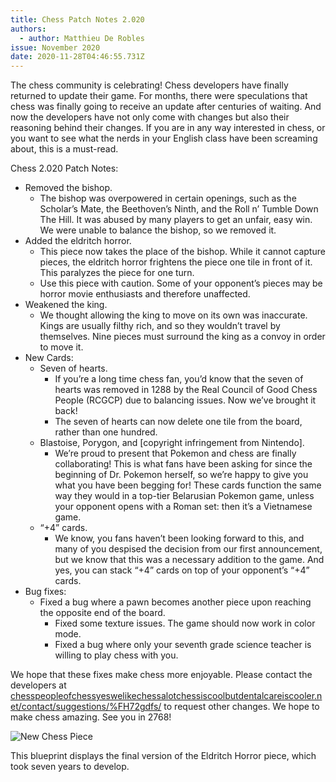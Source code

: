 ```yaml
---
title: Chess Patch Notes 2.020
authors:
  - author: Matthieu De Robles
issue: November 2020
date: 2020-11-28T04:46:55.731Z
---
```

The chess community is celebrating! Chess developers have finally returned to update their game. For months, there were speculations that chess was finally going to receive an update after centuries of waiting. And now the developers have not only come with changes but also their reasoning behind their changes. If you are in any way interested in chess, or you want to see what the nerds in your English class have been screaming about, this is a must-read.

Chess 2.020 Patch Notes:

- Removed the bishop. 
  - The bishop was overpowered in certain openings, such as the Scholar’s Mate, the Beethoven’s Ninth, and the Roll n’ Tumble Down The Hill. It was abused by many players to get an unfair, easy win. We were unable to balance the bishop, so we removed it.
- Added the eldritch horror. 
  - This piece now takes the place of the bishop. While it cannot capture pieces, the eldritch horror frightens the piece one tile in front of it. This paralyzes the piece for one turn.
  - Use this piece with caution. Some of your opponent’s pieces may be horror movie enthusiasts and therefore unaffected.
- Weakened the king. 
  - We thought allowing the king to move on its own was inaccurate. Kings are usually filthy rich, and so they wouldn’t travel by themselves. Nine pieces must surround the king as a convoy in order to move it.
- New Cards:
  - Seven of hearts. 
    - If you’re a long time chess fan, you’d know that the seven of hearts was removed in 1288 by the Real Council of Good Chess People (RCGCP) due to balancing issues. Now we’ve brought it back! 
    - The seven of hearts can now delete one tile from the board, rather than one hundred. 
  - Blastoise, Porygon, and \[copyright infringement from Nintendo]. 
    - We’re proud to present that Pokemon and chess are finally collaborating! This is what fans have been asking for since the beginning of Dr. Pokemon herself, so we’re happy to give you what you have been begging for! These cards function the same way they would in a top-tier Belarusian Pokemon game, unless your opponent opens with a Roman set: then it’s a Vietnamese game.
  - “+4” cards. 
    - We know, you fans haven’t been looking forward to this, and many of you despised the decision from our first announcement, but we know that this was a necessary addition to the game. And yes, you can stack “+4” cards on top of your opponent’s “+4” cards.
- Bug fixes:
  - Fixed a bug where a pawn becomes another piece upon reaching the opposite end of the board.
    - Fixed some texture issues. The game should now work in color mode.
    - Fixed a bug where only your seventh grade science teacher is willing to play chess with you. 

We hope that these fixes make chess more enjoyable. Please contact the developers at 
<a href="www.chesspeopleofchessyeswelikechessalotchessiscoolbutdentalcareiscooler.net/contact/suggestions/%FH72gdfs/" target="_blank" rel="noreferrer">chesspeopleofchessyeswelikechessalotchessiscoolbutdentalcareiscooler.net/contact/suggestions/%FH72gdfs/</a> to request other changes. We hope to make chess amazing. See you in 2768! 

![New Chess Piece](https://lh4.googleusercontent.com/h_nAtujVXqqtkNIl3yUHhZNCpaW8AO478u-q8aNJDoeWfJJ9klU9CNl-vvWYsunGVE1FCe5KYAGdZhF1Hb5i7ZuIbHnEy4by6ZziIAo_X5o2AK39IYa6ERWpNh3seeoY7EE8SdcY=s0 "New Chess Piece")

This blueprint displays the final version of the Eldritch Horror piece, which took seven years to develop.